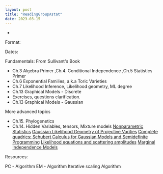 ```yaml
---
layout: post
title: "ReadingGroupAstat"
date: 2023-03-15
---
```


* 
Format:

Dates:

Fundamentals: From Sullivant's Book
- Ch.3 Algebra Primer ,Ch.4. Conditional Independence ,Ch.5 Statistics Primer
- Ch.6 Exponential Families, a.k.a Toric Varieties
- Ch.7 Likelihood Inference, Likelihood geometry, ML degree
- Ch.13 Graphical Models - Discrete
-  Exercises, questions clarification.
- Ch.13 Graphical Models - Gaussian



More advanced topics
- Ch.15. Phylogenetics
- Ch.14. Hidden Variables, tensors, Mixture models
[Nonparametric Statistics](https://link.springer.com/article/10.1007/s00454-018-0024-y)
[Gaussian Likelihood Geometry of Projective Varities](https://arxiv.org/pdf/2208.12560.pdf)
[Complete quadrics: Schubert Calculus for Gaussian Models and Semidefinite Programming](https://arxiv.org/pdf/2011.08791.pdf)
[Likelihood equations and scattering amplitudes](https://msp.org/astat/2021/12-2/p04.xhtml)
[Marginal Independence Models](https://arxiv.org/abs/2112.10287)



Resources:



PC - Algorithm
EM - Algorithm
Iterative scaling Algorithm